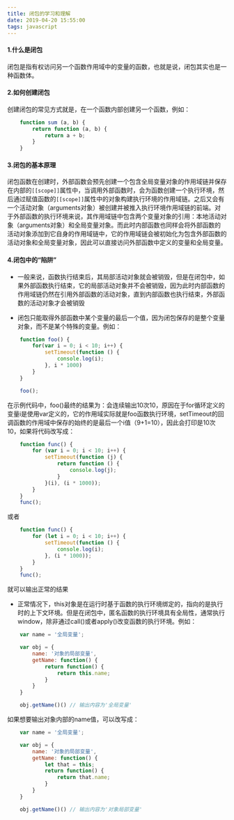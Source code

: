 ```yaml
---
title: 闭包的学习和理解
date: 2019-04-20 15:55:00
tags: javascript
---
```


#### 1.什么是闭包

闭包是指有权访问另一个函数作用域中的变量的函数，也就是说，闭包其实也是一种函数体。

#### 2.如何创建闭包

创建闭包的常见方式就是，在一个函数内部创建另一个函数，例如：

```js
    function sum (a, b) {
        return function (a, b) {
            return a + b;
        }
    }
```

#### 3.闭包的基本原理

闭包函数在创建时，外部函数会预先创建一个包含全局变量对象的作用域链并保存在内部的`[[scope]]`属性中，当调用外部函数时，会为函数创建一个执行环境，然后通过赋值函数的`[[scope]]`属性中的对象构建执行环境的作用域链。之后又会有一个活动对象（arguments对象）被创建并被推入执行环境作用域链的前端。对于外部函数的执行环境来说，其作用域链中包含两个变量对象的引用：本地活动对象（arguments对象）和全局变量对象。而此时内部函数也同样会将外部函数的活动对象添加到它自身的作用域链中，它的作用域链会被初始化为包含外部函数的活动对象和全局变量对象，因此可以直接访问外部函数中定义的变量和全局变量。

#### 4.闭包中的“陷阱”

* 一般来说，函数执行结束后，其局部活动对象就会被销毁，但是在闭包中，如果外部函数执行结束，它的局部活动对象并不会被销毁，因为此时内部函数的作用域链仍然在引用外部函数的活动对象，直到内部函数也执行结束，外部函数的活动对象才会被销毁

* 闭包只能取得外部函数中某个变量的最后一个值，因为闭包保存的是整个变量对象，而不是某个特殊的变量。例如：

```js
    function foo() {
        for(var i = 0; i < 10; i++) {
            setTimeout(function () {
                console.log(i);
            }, i * 1000)
        }
    }

    foo();
```
在示例代码中，foo()最终的结果为：会连续输出10次10，原因在于for循环定义的变量i是使用var定义的，它的作用域实际就是foo函数执行环境，setTimeout的回调函数的作用域中保存的始终的是最后一个i值（9+1=10），因此会打印是10次10，如果将代码改写成：

```js
    function func() {
        for (var i = 0; i < 10; i++) {
            setTimeout(function (j) {
                return function () {
                    console.log(j);
                }
            }(i), (i * 1000));
        }
    }
    func();
```
或者

```js
    function func() {
        for (let i = 0; i < 10; i++) {
            setTimeout(function () {
                console.log(i);
            }, (i * 1000));
        }
    }
    func();
```
就可以输出正常的结果

* 正常情况下，this对象是在运行时基于函数的执行环境绑定的，指向的是执行时的上下文环境。但是在闭包中，匿名函数的执行环境具有全局性，通常执行window，除非通过call()或者apply()改变函数的执行环境。例如：

```js
    var name = '全局变量';

    var obj = {
        name: '对象的局部变量',
        getName: function() {
            return function() {
                return this.name;
            }
        }
    }

    obj.getName()() // 输出内容为'全局变量'
```
如果想要输出对象内部的name值，可以改写成：
```js
    var name = '全局变量';

    var obj = {
        name: '对象的局部变量',
        getName: function() {
            let that = this;
            return function() {
                return that.name;
            }
        }
    }

    obj.getName()() // 输出内容为'对象局部变量'
```